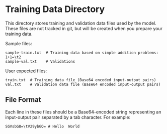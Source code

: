 # Training Data Directory

This directory stores training and validation data files used by the model. These files are not tracked in git, but will be created when you prepare your training data.

Sample files:
```
sample-train.txt  # Training data based on simple addition problems: 1+1=\t2
sample-val.txt    # Validations
```

User expected files:
```
train.txt  # Training data file (Base64 encoded input-output pairs)
val.txt    # Validation data file (Base64 encoded input-output pairs)
```

## File Format
Each line in these files should be a Base64-encoded string representing an input-output pair separated by a tab character. For example:
```
SGVsbG8=\tV29ybGQ= # Hello	World
```